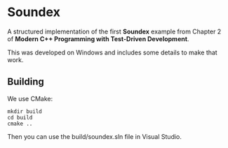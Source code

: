 # Soundex

A structured implementation of the first **Soundex** example from Chapter 2 of **Modern C++ Programming with Test-Driven Development**.

This was developed on Windows and includes some details to make that work.

## Building

We use CMake:

```
mkdir build
cd build
cmake ..
```

Then you can use the build/soundex.sln file in Visual Studio.